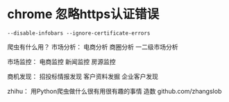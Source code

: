 # chrome 忽略https认证错误
`
 --disable-infobars --ignore-certificate-errors
`

爬虫有什么用？
市场分析：
    电商分析
    商圈分析
    一二级市场分析

市场监控：
    电商监控
    新闻监控
    房源监控

商机发现：
    招投标情报发现
    客户资料发掘
    企业客户发现

zhihu： 用Python爬虫做什么很有用很有趣的事情
造数
github.com/zhangslob
